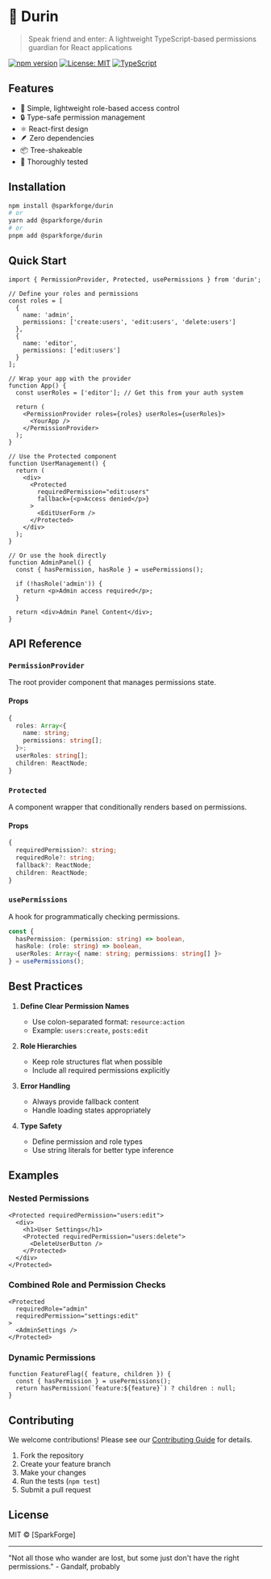 # 🚪 Durin

> Speak friend and enter: A lightweight TypeScript-based permissions guardian for React applications

[![npm version](https://badge.fury.io/js/durin.svg)](https://badge.fury.io/js/durin)
[![License: MIT](https://img.shields.io/badge/License-MIT-yellow.svg)](https://opensource.org/licenses/MIT)
[![TypeScript](https://badges.frapsoft.com/typescript/code/typescript.svg?v=101)](https://github.com/ellerbrock/typescript-badges/)

## Features

- 🎯 Simple, lightweight role-based access control
- 🔒 Type-safe permission management
- ⚛️ React-first design
- 🪶 Zero dependencies
- 📦 Tree-shakeable
- 🧪 Thoroughly tested

## Installation

```bash
npm install @sparkforge/durin
# or
yarn add @sparkforge/durin
# or
pnpm add @sparkforge/durin
```

## Quick Start

```tsx
import { PermissionProvider, Protected, usePermissions } from 'durin';

// Define your roles and permissions
const roles = [
  {
    name: 'admin',
    permissions: ['create:users', 'edit:users', 'delete:users']
  },
  {
    name: 'editor',
    permissions: ['edit:users']
  }
];

// Wrap your app with the provider
function App() {
  const userRoles = ['editor']; // Get this from your auth system

  return (
    <PermissionProvider roles={roles} userRoles={userRoles}>
      <YourApp />
    </PermissionProvider>
  );
}

// Use the Protected component
function UserManagement() {
  return (
    <div>
      <Protected 
        requiredPermission="edit:users"
        fallback={<p>Access denied</p>}
      >
        <EditUserForm />
      </Protected>
    </div>
  );
}

// Or use the hook directly
function AdminPanel() {
  const { hasPermission, hasRole } = usePermissions();

  if (!hasRole('admin')) {
    return <p>Admin access required</p>;
  }

  return <div>Admin Panel Content</div>;
}
```

## API Reference

### `PermissionProvider`

The root provider component that manages permissions state.

#### Props

```typescript
{
  roles: Array<{
    name: string;
    permissions: string[];
  }>;
  userRoles: string[];
  children: ReactNode;
}
```

### `Protected`

A component wrapper that conditionally renders based on permissions.

#### Props

```typescript
{
  requiredPermission?: string;
  requiredRole?: string;
  fallback?: ReactNode;
  children: ReactNode;
}
```

### `usePermissions`

A hook for programmatically checking permissions.

```typescript
const {
  hasPermission: (permission: string) => boolean,
  hasRole: (role: string) => boolean,
  userRoles: Array<{ name: string; permissions: string[] }>
} = usePermissions();
```

## Best Practices

1. **Define Clear Permission Names**
   - Use colon-separated format: `resource:action`
   - Example: `users:create`, `posts:edit`

2. **Role Hierarchies**
   - Keep role structures flat when possible
   - Include all required permissions explicitly

3. **Error Handling**
   - Always provide fallback content
   - Handle loading states appropriately

4. **Type Safety**
   - Define permission and role types
   - Use string literals for better type inference

## Examples

### Nested Permissions

```tsx
<Protected requiredPermission="users:edit">
  <div>
    <h1>User Settings</h1>
    <Protected requiredPermission="users:delete">
      <DeleteUserButton />
    </Protected>
  </div>
</Protected>
```

### Combined Role and Permission Checks

```tsx
<Protected 
  requiredRole="admin"
  requiredPermission="settings:edit"
>
  <AdminSettings />
</Protected>
```

### Dynamic Permissions

```tsx
function FeatureFlag({ feature, children }) {
  const { hasPermission } = usePermissions();
  return hasPermission(`feature:${feature}`) ? children : null;
}
```

## Contributing

We welcome contributions! Please see our [Contributing Guide](CONTRIBUTING.md) for details.

1. Fork the repository
2. Create your feature branch
3. Make your changes
4. Run the tests (`npm test`)
5. Submit a pull request

## License

MIT © [SparkForge]

---

"Not all those who wander are lost, but some just don't have the right permissions." - Gandalf, probably
